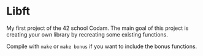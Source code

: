 # Libft

My first project of the 42 school Codam. The main goal of this project is creating your own library by recreating some existing functions.

Compile with ```make``` or ```make bonus``` if you want to include the bonus functions.

